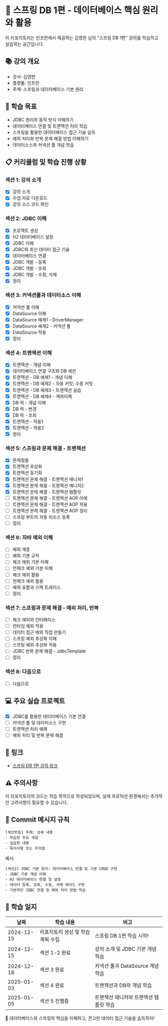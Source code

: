 # 🌱 스프링 DB 1편 - 데이터베이스 핵심 원리와 활용

이 리포지토리는 인프런에서 제공하는 김영한 님의 "스프링 DB 1편" 강의를 학습하고 실습하는 공간입니다.

## 📚 강의 개요
- 강사: 김영한
- 플랫폼: 인프런
- 주제: 스프링과 데이터베이스 기본 원리

## 🎯 학습 목표
- JDBC 원리와 동작 방식 이해하기
- 데이터베이스 연결 및 트랜잭션 처리 학습
- 스프링을 활용한 데이터베이스 접근 기술 습득
- 예외 처리와 반복 문제 해결 방법 이해하기
- 데이터소스와 커넥션 풀 개념 학습

## 📋 커리큘럼 및 학습 진행 상황
### 섹션 1: 강의 소개
- [x] 강의 소개
- [x] 수업 자료 다운로드
- [x] 강의 소스 코드 확인

### 섹션 2: JDBC 이해
- [x] 프로젝트 생성
- [x] H2 데이터베이스 설정
- [x] JDBC 이해
- [x] JDBC와 최신 데이터 접근 기술
- [x] 데이터베이스 연결
- [x] JDBC 개발 - 등록
- [x] JDBC 개발 - 조회
- [x] JDBC 개발 - 수정, 삭제
- [x] 정리

### 섹션 3: 커넥션풀과 데이터소스 이해
- [x] 커넥션 풀 이해
- [x] DataSource 이해
- [x] DataSource 예제1 - DriverManager
- [x] DataSource 예제2 - 커넥션 풀
- [x] DataSource 적용
- [x] 정리

### 섹션 4: 트랜잭션 이해
- [x] 트랜잭션 - 개념 이해
- [x] 데이터베이스 연결 구조와 DB 세션
- [x] 트랜잭션 - DB 예제1 - 개념 이해
- [x] 트랜잭션 - DB 예제2 - 자동 커밋, 수동 커밋
- [x] 트랜잭션 - DB 예제3 - 트랜잭션 실습
- [x] 트랜잭션 - DB 예제4 - 계좌이체
- [x] DB 락 - 개념 이해
- [x] DB 락 - 변경
- [x] DB 락 - 조회
- [x] 트랜잭션 - 적용1
- [x] 트랜잭션 - 적용2
- [x] 정리

### 섹션 5: 스프링과 문제 해결 - 트랜잭션
- [x] 문제점들
- [x] 트랜잭션 추상화
- [x] 트랜잭션 동기화
- [x] 트랜잭션 문제 해결 - 트랜잭션 매니저1
- [x] 트랜잭션 문제 해결 - 트랜잭션 매니저2
- [x] 트랜잭션 문제 해결 - 트랜잭션 템플릿
- [ ] 트랜잭션 문제 해결 - 트랜잭션 AOP 이해
- [ ] 트랜잭션 문제 해결 - 트랜잭션 AOP 적용
- [ ] 트랜잭션 문제 해결 - 트랜잭션 AOP 정리
- [ ] 스프링 부트의 자동 리소스 등록
- [ ] 정리

### 섹션 6: 자바 예외 이해
- [ ] 예외 계층
- [ ] 예외 기본 규칙
- [ ] 체크 예외 기본 이해
- [ ] 언체크 예외 기본 이해
- [ ] 체크 예외 활용
- [ ] 언체크 예외 활용
- [ ] 예외 포함과 스택 트레이스
- [ ] 정리

### 섹션 7: 스프링과 문제 해결 - 예외 처리, 반복
- [ ] 체크 예외와 인터페이스
- [ ] 런타임 예외 적용
- [ ] 데이터 접근 예외 직접 만들기
- [ ] 스프링 예외 추상화 이해
- [ ] 스프링 예외 추상화 적용
- [ ] JDBC 반복 문제 해결 - JdbcTemplate
- [ ] 정리

### 섹션 8: 다음으로
- [ ] 다음으로

## 💻 주요 실습 프로젝트
- [x] JDBC를 활용한 데이터베이스 기본 연결
- [ ] 커넥션 풀 및 데이터소스 구현
- [ ] 트랜잭션 처리 예제
- [ ] 예외 처리 및 반복 문제 해결

## 🔗 링크
- [스프링 DB 1편 강의 링크](https://www.inflearn.com/course/스프링-db-1)

## ⚠️ 주의사항
이 리포지토리의 코드는 학습 목적으로 작성되었으며, 실제 프로덕션 환경에서는 추가적인 고려사항이 필요할 수 있습니다.

## 📌 Commit 메시지 규칙
```
[섹션번호] 주제: 상세 내용
- 학습한 주요 개념
- 실습한 내용
- 특이사항 또는 주의점
```

예시:
```
[섹션2] JDBC 기본 원리: 데이터베이스 연결 및 기본 CRUD 구현
- JDBC 기본 개념 이해
- H2 데이터베이스 연결 및 설정
- 데이터 등록, 조회, 수정, 삭제 메서드 구현
- 기본적인 JDBC 연결 및 예외 처리 방법 학습
```

## 📅 학습 일지
| 날짜         | 학습 내용              | 비고                    |
|------------|--------------------|-----------------------|
| 2024-12-15 | 리포지토리 생성 및 학습 계획 수립 | 스프링 DB 1편 학습 시작!      |
| 2024-12-15 | 섹션 1-2 완료          | 강의 소개 및 JDBC 기본 개념 학습 |
| 2024-12-18 | 섹션 3 완료            | 커넥션 풀과 DataSource 개념 학습 |
| 2025-01-03 | 섹션 4 완료            | 트랜잭션과 DB락 개념 학습       |
| 2025-01-05 | 섹션 5 진행중           | 트랜잭션 매니저와 트랜잭션 템플릿 학습 |
 

🌱 데이터베이스와 스프링의 핵심을 이해하고, 견고한 데이터 접근 기술을 습득하자!